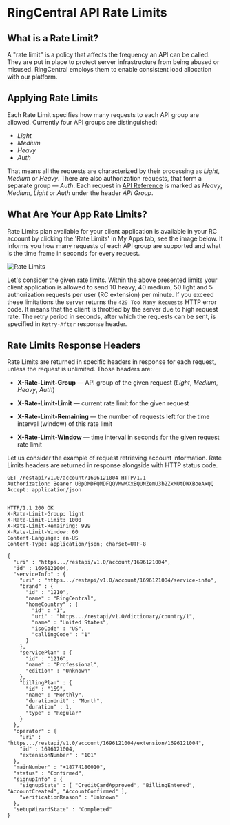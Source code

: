 # RingCentral API Rate Limits

## What is a Rate Limit?

A "rate limit" is a policy that affects the frequency an API can be called. They are put in place to protect server infrastructure from being abused or misused. RingCentral employs them to enable consistent load allocation with our platform.

## Applying Rate Limits

Each Rate Limit specifies how many requests to each API group are allowed. Currently four API groups are distinguished:

* *Light*
* *Medium*
* *Heavy*
* *Auth*

That means all the requests are characterized by their processing as *Light*, *Medium* or *Heavy*. There are also authorization requests, that form a separate group — *Auth*. Each request in [API Reference](https://developers.ringcentral.com/api-docs/latest/APIReference.html) is marked as *Heavy*, *Medium*, *Light* or *Auth* under the header *API Group*.

## What Are Your App Rate Limits?

Rate Limits plan available for your client application is available in your RC account by clicking the 'Rate Limits' in My Apps tab, see the image below. It informs you how many requests of each API group are supported and what is the time frame in seconds for every request.

![Rate Limits](img/rate_limits.png)

Let's consider the given rate limits. Within the above presented limits your client application is allowed to send 10 heavy, 40 medium, 50 light and 5 authorization requests per user (RC extension) per minute. If you exceed these limitations the server returns the `429 Too Many Requests` HTTP error code. It means that the client is throttled by the server due to high request rate. The retry period in seconds, after which the requests can be sent, is specified in `Retry-After` response header.

## Rate Limits Response Headers

Rate Limits are returned in specific headers in response for each request, unless the request is unlimited. Those headers are:

* **X-Rate-Limit-Group** — API group of the given request (*Light*, *Medium*, *Heavy*, *Auth*)

* **X-Rate-Limit-Limit** — current rate limit for the given request

* **X-Rate-Limit-Remaining** — the number of requests left for the time interval (window) of this rate limit

* **X-Rate-Limit-Window** — time interval in seconds for the given request rate limit

Let us consider the example of request retrieving account information. Rate Limits headers are returned in response alongside with HTTP status code.

```http
GET /restapi/v1.0/account/1696121004 HTTP/1.1
Authorization: Bearer U0pDMDFQMDFQQVMwMXxBQUNZemU3b2ZxMUtDWXBoeAxQQ
Accept: application/json


HTTP/1.1 200 OK
X-Rate-Limit-Group: light
X-Rate-Limit-Limit: 1000
X-Rate-Limit-Remaining: 999
X-Rate-Limit-Window: 60
Content-Language: en-US
Content-Type: application/json; charset=UTF-8

{
  "uri" : "https.../restapi/v1.0/account/1696121004",
  "id" : 1696121004,
  "serviceInfo" : {
    "uri" : "https.../restapi/v1.0/account/1696121004/service-info",
    "brand" : {
      "id" : "1210",
      "name" : "RingCentral",
      "homeCountry" : {
        "id" : "1",
        "uri" : "https.../restapi/v1.0/dictionary/country/1",
        "name" : "United States",
        "isoCode" : "US",
        "callingCode" : "1"
      }
    },
    "servicePlan" : {
      "id" : "1216",
      "name" : "Professional",
      "edition" : "Unknown"
    },
    "billingPlan" : {
      "id" : "159",
      "name" : "Monthly",
      "durationUnit" : "Month",
      "duration" : 1,
      "type" : "Regular"
    }
  },
  "operator" : {
    "uri" : "https.../restapi/v1.0/account/1696121004/extension/1696121004",
    "id" : 1696121004,
    "extensionNumber" : "101"
  },
  "mainNumber" : "+18774180010",
  "status" : "Confirmed",
  "signupInfo" : {
    "signupState" : [ "CreditCardApproved", "BillingEntered", "AccountCreated", "AccountConfirmed" ],
    "verificationReason" : "Unknown"
  },
  "setupWizardState" : "Completed"
}
```